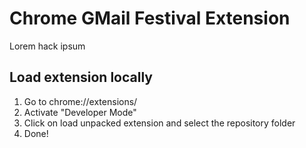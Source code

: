 # Chrome GMail Festival Extension
Lorem hack ipsum

## Load extension locally
1. Go to chrome://extensions/
2. Activate "Developer Mode"
3. Click on load unpacked extension and select the repository folder
4. Done!
